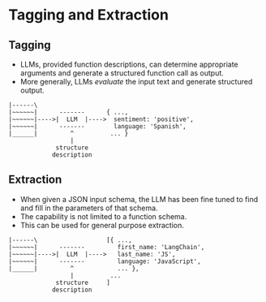 # Tagging and Extraction
## Tagging
- LLMs, provided function descriptions, can determine appropriate arguments and generate a structured function call as output.
- More generally, LLMs _evaluate_ the input text and generate structured output.

```
|------\
|~~~~~~|      -------      { ...,
|~~~~~~|---->|  LLM  |---->  sentiment: 'positive',
|~~~~~~|      -------        language: 'Spanish',     
|______|         ^          ... }   
                 |
             structure
            description
```

## Extraction
- When given a JSON input schema, the LLM has been fine tuned to find and fill in the parameters of that schema.
- The capability is not limited to a function schema.
- This can be used for general purpose extraction.


```
|------\                   [{ ...,
|~~~~~~|      -------         first_name: 'LangChain',
|~~~~~~|---->|  LLM  |---->   last_name: 'JS',
|~~~~~~|      -------         language: 'JavaScript',     
|______|         ^            ... },   
                 |          ...
             structure     ]
            description
```
